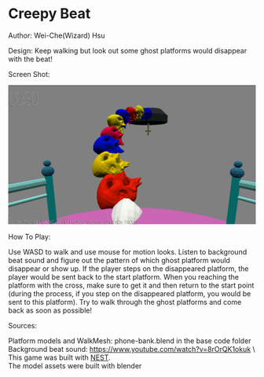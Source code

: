 # Creepy Beat

Author: Wei-Che(Wizard) Hsu

Design: Keep walking but look out some ghost platforms would disappear with the beat!

Screen Shot:

![Screen Shot](screenshot.png)

How To Play:

Use WASD to walk and use mouse for motion looks. Listen to background beat sound and figure out the pattern of which ghost platform would disappear or show up. If the player steps on the disappeared platform, the player would be sent back to the start platform. When you reaching the platform with the cross, make sure to get it and then return to the start point (during the process, if you step on the disappeared platform, you would be sent to this platform). Try to walk through the ghost platforms and come back as soon as possible!

Sources: 

Platform models and WalkMesh: phone-bank.blend in the base code folder \
Background beat sound: https://www.youtube.com/watch?v=8rOrQK1okuk \ 
This game was built with [NEST](NEST.md).\
The model assets were built with blender

